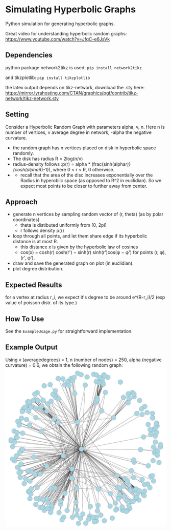 # Simulating Hyperbolic Graphs
Python simulation for generating hyperbolic graphs. 

Great video for understanding hyperbolic random graphs: https://www.youtube.com/watch?v=JfqC-e6JsVk

## Dependencies
python package network2tikz is used:
`pip install network2tikz`

and tikzplotlib:
`pip install tikzplotlib`

the latex output depends on tikz-network, download the .sty here: https://mirror.lyrahosting.com/CTAN/graphics/pgf/contrib/tikz-network/tikz-network.sty

## Setting
Consider a Hyperbolic Random Graph with parameters alpha, v, n. Here n is number of vertices, v average degree in network, -alpha the negative curvature. 
* the random graph has n vertices placed on disk in hyperbolic space randomly.
* The disk has radius R = 2log(n/v)
* radius-density follows :p(r)  = alpha * (frac{sinh(alpha*r)}{cosh(alpha*R)-1}), where 0 < r < R, 0 otherwise.
* - recall that the area of the disc increases exponentially over the Radius in hyperoblic space (as opposed to R^2 in euclidian). So we expect most points to be closer to further away from center.

## Approach
* generate n vertices by sampling random vector of (r, theta) (as by polar coordinates)
    - theta is distibuted uniformly from [0, 2pi]
    - r follows density p(r)
* loop through all points, and let them share edge if its hyperbolic distance is at most R. 
    - this distance x is given by the hyperbolic law of cosines
    - cos(x) = cosh(r) cosh(r')  − sinh(r) sinh(r')cos(φ − φ') for points (r, φ), (r', φ').
* draw and save the generated graph on plot (in euclidian).
* plot degree distribution.

## Expected Results
for a vertex at radius r_i, we expect it's degree to be around e^(R-r_i)/2 (exp value of poisson distr. of its type.)

## How To Use
See the `ExampleUsage.py` for straightforward implementation.

## Example Output
Using v (averagedegrees) = 1, n (number of nodes) = 250, alpha (negative curvature) = 0.6, we obtain the following random graph:
![Example of random graph](https://github.com/LourensT/SimulatingHyperbolicGraphs/blob/main/22h33m16s%2016-12-2020.JPG)
